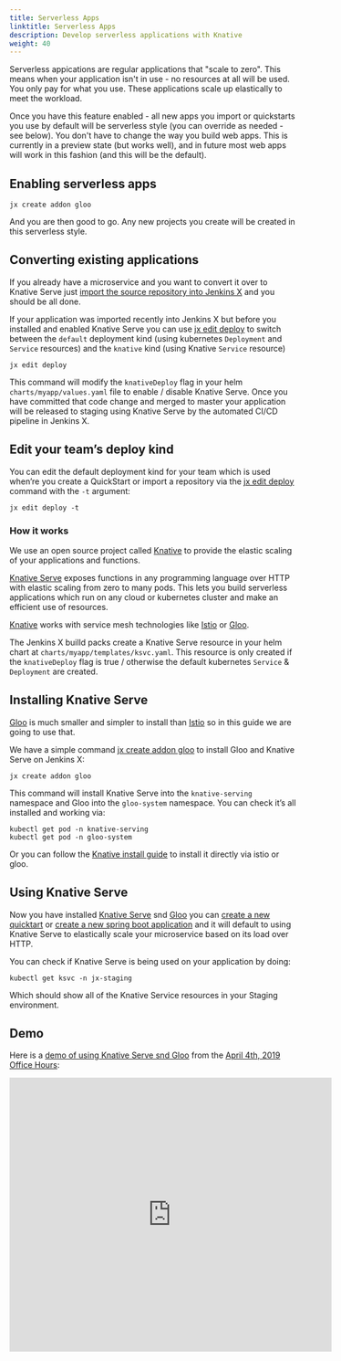 ```yaml
---
title: Serverless Apps
linktitle: Serverless Apps
description: Develop serverless applications with Knative
weight: 40
---
```


Serverless appications are regular applications that "scale to zero". This means when your application isn't in use - no resources at all will be used. You only pay for what you use. These applications scale up elastically to meet the workload. 

Once you have this feature enabled - all new apps you import or quickstarts you use by default will be serverless style (you can override as needed - see below). You don't have to change the way you build web apps. This is currently in a preview state (but works well), and in future most web apps will work in this fashion (and this will be the default). 

## Enabling serverless apps

```
jx create addon gloo
```

And you are then good to go. Any new projects you create will be created in this serverless style. 


## Converting existing applications 

If you already have a microservice and you want to convert it over to Knative Serve just [import the source repository into Jenkins X](/docs/using-jx/tasks/import/) and you should be all done.

If your application was imported recently into Jenkins X but before you installed and enabled Knative Serve you can use [jx edit deploy](/commands/jx_edit_deploy) to switch between the `default` deployment kind (using kubernetes `Deployment` and `Service` resources) and the `knative` kind (using Knative `Service` resource)

```
jx edit deploy
```

This command will modify the `knativeDeploy` flag in your helm `charts/myapp/values.yaml` file to enable / disable Knative Serve. Once you have committed that code change and merged to master your application will be released to staging using Knative Serve by the automated CI/CD pipeline in Jenkins X.


## Edit your team’s deploy kind

You can edit the default deployment kind for your team which is used when’re you create a QuickStart or import a repository via the [jx edit deploy](/commands/jx_edit_deploy) command with the `-t` argument:

```
jx edit deploy -t
```


### How it works 

We use an open source project called [Knative](https://www.knative.dev/) to provide the elastic scaling of your applications and functions.  

[Knative Serve](https://www.knative.dev/) exposes functions in any programming language over HTTP with elastic scaling from zero to many pods. This lets you build serverless applications which run on any cloud or kubernetes cluster and make an efficient use of resources.

[Knative](https://www.knative.dev/) works with service mesh technologies like [Istio](https://istio.io/) or [Gloo](https://gloo.solo.io/).

The Jenkins X builld packs create a Knative Serve resource in your helm chart at `charts/myapp/templates/ksvc.yaml`. This resource is only created if the `knativeDeploy` flag is true / otherwise the default kubernetes `Service` & `Deployment` are created.



## Installing Knative Serve

[Gloo](https://gloo.solo.io/) is much smaller and simpler to install than [Istio](https://istio.io/) so in this guide we are going to use that.

We have a simple command [jx create addon gloo](/commands/jx_create_addon_gloo/) to install Gloo and Knative Serve on Jenkins X:

```
jx create addon gloo
```
This command will install Knative Serve into the `knative-serving` namespace and Gloo into the `gloo-system` namespace. You can check it’s all installed and working via:

```
kubectl get pod -n knative-serving
kubectl get pod -n gloo-system
```

Or you can follow the [Knative install guide](https://www.knative.dev/docs/install/) to install it directly via istio or gloo.

## Using Knative Serve

Now you have installed [Knative Serve](https://www.knative.dev/) snd [Gloo](https://gloo.solo.io/) you can [create a new quicktart](/docs/getting_started/first_project/create-quickstart/) or [create a new spring boot application](developing/create-spring/) and it will default to using Knative Serve to elastically scale your microservice based on its load over HTTP.

You can check if Knative Serve is being used on your application by doing:

```
kubectl get ksvc -n jx-staging 
```
Which should show all of the Knative Service resources in your Staging environment.



## Demo

Here is a [demo of using Knative Serve snd Gloo](https://youtu.be/eYIaz_plUOw?t=1980) from the [April 4th, 2019](/community/april-4/) [Office Hours](/community/):

<iframe width="565" height="480" src="https://www.youtube.com/embed/eYIaz_plUOw" frameborder="0" allow="accelerometer; autoplay; encrypted-media; gyroscope; picture-in-picture" allowfullscreen></iframe>
